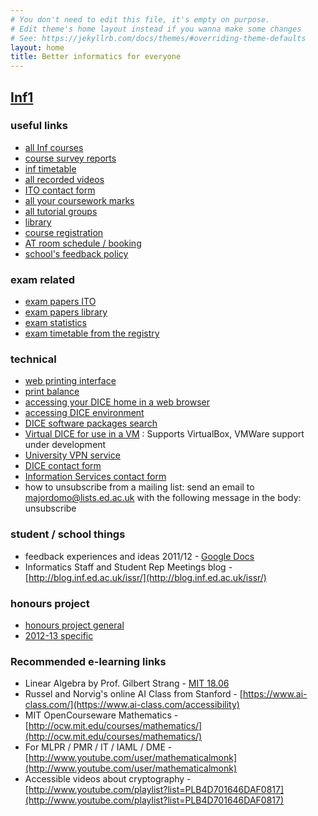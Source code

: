 ```yaml
---
# You don't need to edit this file, it's empty on purpose.
# Edit theme's home layout instead if you wanna make some changes
# See: https://jekyllrb.com/docs/themes/#overriding-theme-defaults
layout: home
title: Better informatics for everyone
---
```


## [Inf1](./inf1/)



### useful links​

* [all Inf courses](http://www.inf.ed.ac.uk/cgi-bin/dotable?sort=10&numcols=8,9&file=/teaching/courses/courses12.txt&referer=/student-services/teaching-organisation/taught-course-information/sortable-course-list&fix=2)
* [course survey reports](http://www.inf.ed.ac.uk/admin/ITO/course-survey-reports/)
* [inf timetable](http://www.inf.ed.ac.uk/student-services/teaching-organisation/taught-course-information/teaching-timetables/lecture-timetable-for-2013-14)
* [all recorded videos](http://groups.inf.ed.ac.uk/vision/VIDEO/)
* [ITO contact form](https://www.inf.ed.ac.uk/cgi-bin/iss/contact.cgi)
* [all your coursework marks](https://student.inf.ed.ac.uk/)
* [all tutorial groups](https://portal.theon.inf.ed.ac.uk/reports/upt/open/TP072_Tutorial_Groups/)
* [library](http://www.ed.ac.uk/schools-departments/information-services/library-museum-gallery)
* [course registration](http://www.inf.ed.ac.uk/student-services/teaching-organisation/taught-course-information/course-registration/)
* [AT room schedule / booking](https://rbs.inf.ed.ac.uk/ito)
* [school's feedback policy](http://www.inf.ed.ac.uk/student-services/teaching-organisation/for-taught-students/coursework-and-projects/coursework-assessment-and-feedback)


### exam related

* [exam papers ITO](http://www.inf.ed.ac.uk/teaching/exam_papers/)
* [exam papers library](http://www.exampapers.lib.ed.ac.uk.ezproxy.webfeat.lib.ed.ac.uk/Informatics0405.shtml)
* [exam statistics](http://www.inf.ed.ac.uk/student-services/teaching-organisation/taught-course-information/course-statistics/summary)
* [exam timetable from the registry](http://www.scripts.sasg.ed.ac.uk/registry/examinations/index.cfm)

### technical

* [web printing interface](https://webprint.inf.ed.ac.uk)
* [print balance](https://www.printbalance.ucs.ed.ac.uk/)
* [accessing your DICE home in a web browser](https://ifile.inf.ed.ac.uk/)
* [accessing DICE environment](http://computing.help.inf.ed.ac.uk/nx/)
* [DICE software packages search](http://pkgsearch.inf.ed.ac.uk/pkgsearch.shtml)
* [Virtual DICE for use in a VM](http://computing.help.inf.ed.ac.uk/vdice) : Supports VirtualBox, VMWare support under development
* [University VPN service](http://www.ed.ac.uk/schools-departments/information-services/services/computing/desktop-personal/vpn/vpn-service-using)
* [DICE contact form](https://www.inf.ed.ac.uk/systems/support/form/)
* [Information Services contact form](https://ed.unidesk.ac.uk/tas/public/)
* how to unsubscribe from a mailing list: send an email to majordomo@lists.ed.ac.uk with the following message in the body: unsubscribe

### student / school things

* feedback experiences and ideas 2011/12 - [Google Docs](http://docs.google.com/document/d/13PQ0lyCwUOCGT1Mq_lCaRkZgYqml9-BJ3a-smdL131o/edit)
* Informatics Staff and Student Rep Meetings blog - [http://blog.inf.ed.ac.uk/issr/](http://blog.inf.ed.ac.uk/issr/)

### honours project

* [honours project general](http://www.inf.ed.ac.uk/teaching/courses/proj/)
* [2012-13 specific](http://www.inf.ed.ac.uk/teaching/courses/proj/12-13/)

### Recommended e-learning links

* Linear Algebra by Prof. Gilbert Strang - [MIT 18.06](http://ocw.mit.edu/courses/mathematics/18-06-linear-algebra-spring-2010/)
* Russel and Norvig's online AI Class from Stanford - [https://www.ai-class.com/](https://www.ai-class.com/accessibility)
* MIT OpenCourseware Mathematics - [http://ocw.mit.edu/courses/mathematics/](http://ocw.mit.edu/courses/mathematics/)
* For MLPR / PMR / IT / IAML / DME - [http://www.youtube.com/user/mathematicalmonk](http://www.youtube.com/user/mathematicalmonk)
* Accessible videos about cryptography - [http://www.youtube.com/playlist?list=PLB4D701646DAF0817](http://www.youtube.com/playlist?list=PLB4D701646DAF0817)

